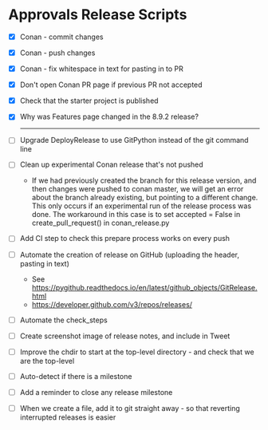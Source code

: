 # Approvals Release Scripts

* [x] Conan - commit changes

* [x] Conan - push changes

* [x] Conan - fix whitespace in text for pasting in to PR

* [x] Don't open Conan PR page if previous PR not accepted

* [x] Check that the starter project is published

* [x] Why was Features page changed in the 8.9.2 release?

  -----

* [ ] Upgrade DeployRelease to use GitPython instead of the git command line

* [ ] Clean up experimental Conan release that's not pushed

  * If we had previously created the branch for this release version, and then
  changes were pushed to conan master, we will get an error about the
  branch already existing, but pointing to a different change.
  This only occurs if an experimental run of the release process was done.
  The workaround in this case is to set accepted = False in create_pull_request() in conan_release.py

* [ ] Add CI step to check this prepare process works on every push

* [ ] Automate the creation of release on GitHub (uploading the header, pasting in text)

  * See https://pygithub.readthedocs.io/en/latest/github_objects/GitRelease.html
  * https://developer.github.com/v3/repos/releases/

* [ ] Automate the check_steps

* [ ] Create screenshot image of release notes, and include in Tweet

* [ ] Improve the chdir to start at the top-level directory - and check that we are the top-level

* [ ] Auto-detect if there is a milestone

* [ ] Add a reminder to close any release milestone

* [ ] When we create a file, add it to git straight away - so that reverting interrupted releases is easier
